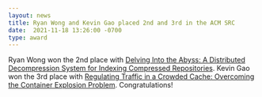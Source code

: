 ```yaml
---
layout: news
title: Ryan Wong and Kevin Gao placed 2nd and 3rd in the ACM SRC
date:  2021-11-18 13:26:00 -0700
type: award
---
```

Ryan Wong won the 2nd place with [Delving Into the Abyss: A Distributed Decompression System for Indexing Compressed Repositories](https://sc21.supercomputing.org/proceedings/src_poster/src_poster_pages/spostu115.html). Kevin Gao won the 3rd place with [Regulating Traffic in a Crowded Cache: Overcoming the Container Explosion Problem](https://sc21.supercomputing.org/proceedings/src_poster/src_poster_pages/spostu118.html). Congratulations!
